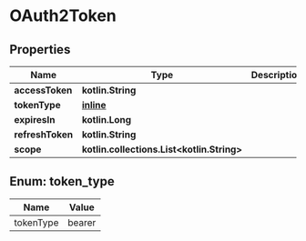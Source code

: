 
# OAuth2Token

## Properties
Name | Type | Description | Notes
------------ | ------------- | ------------- | -------------
**accessToken** | **kotlin.String** |  |  [optional]
**tokenType** | [**inline**](#TokenType) |  |  [optional]
**expiresIn** | **kotlin.Long** |  |  [optional]
**refreshToken** | **kotlin.String** |  |  [optional]
**scope** | **kotlin.collections.List&lt;kotlin.String&gt;** |  |  [optional]


<a name="TokenType"></a>
## Enum: token_type
Name | Value
---- | -----
tokenType | bearer



